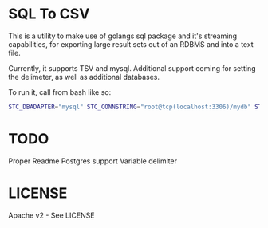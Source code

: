 SQL To CSV
============

This is a utility to make use of golangs sql package and it's streaming capabilities,
for exporting large result sets out of an RDBMS and into a text file.

Currently, it supports TSV and mysql. Additional support coming for setting the delimeter,
as well as additional databases.

To run it, call from bash like so:

```bash
STC_DBADAPTER="mysql" STC_CONNSTRING="root@tcp(localhost:3306)/mydb" STC_QUERY="SELECT * FROM table" STC_OUTPUTFILE="data.csv" go run sqltocsv.go
```

TODO
=====
Proper Readme
Postgres support
Variable delimiter

LICENSE
=========
Apache v2 - See LICENSE
